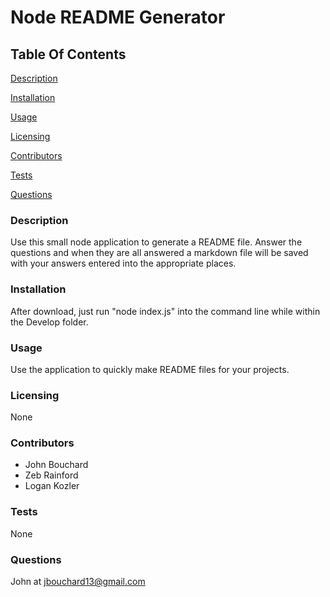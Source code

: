 # Node README Generator

## Table Of Contents

[Description](#description)

[Installation](#installation)

[Usage](#usage)

[Licensing](#licensing)

[Contributors](#contributors)

[Tests](#tests)

[Questions](#questions)

### Description

Use this small node application to generate a README file. Answer the questions and when they are all answered a markdown file will be saved with your answers entered into the appropriate places.

### Installation

After download, just run "node index.js" into the command line while within the Develop folder.

### Usage

Use the application to quickly make README files for your projects.

### Licensing

None

### Contributors

- John Bouchard
- Zeb Rainford
- Logan Kozler

### Tests

None

### Questions

John at jbouchard13@gmail.com
